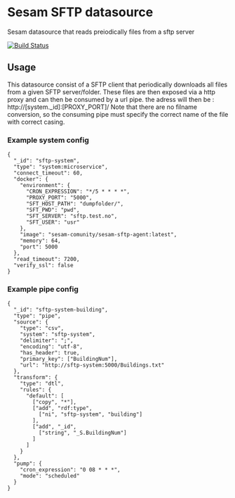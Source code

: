 # Sesam SFTP datasource
Sesam datasource that reads preiodically files from a sftp server

[![Build Status](https://travis-ci.org/sesam-community/salesforce.svg?branch=master)](https://travis-ci.org/sesam-community/)

## Usage
This datasource consist of a SFTP client that periodically downloads all files from a given SFTP server/folder.
These files are then exposed via a http proxy and can then be consumed by a url pipe.
the adress will then be : http://[system._id]:[PROXY_PORT]/
Note that there are no filname conversion, so the consuming pipe must specify the correct name of the file with correct casing.
### Example system config
```
{
  "_id": "sftp-system",
  "type": "system:microservice",
  "connect_timeout": 60,
  "docker": {
    "environment": {
      "CRON_EXPRESSION": "*/5 * * * *",
      "PROXY_PORT": "5000",
      "SFT_HOST_PATH": "dumpfolder/",
      "SFT_PWD": "pwd",
      "SFT_SERVER": "sftp.test.no",
      "SFT_USER": "usr"
    },
    "image": "sesam-comunity/sesam-sftp-agent:latest",
    "memory": 64,
    "port": 5000
  },
  "read_timeout": 7200,
  "verify_ssl": false
}
```

### Example pipe config
```
{
  "_id": "sftp-system-building",
  "type": "pipe",
  "source": {
    "type": "csv",
    "system": "sftp-system",
    "delimiter": ";",
    "encoding": "utf-8",
    "has_header": true,
    "primary_key": ["BuildingNum"],
    "url": "http://sftp-system:5000/Buildings.txt"
  },
  "transform": {
    "type": "dtl",
    "rules": {
      "default": [
        ["copy", "*"],
        ["add", "rdf:type",
          ["ni", "sftp-system", "building"]
        ],
        ["add", "_id",
          ["string", "_S.BuildingNum"]
        ]
      ]
    }
  },
  "pump": {
    "cron_expression": "0 08 * * *",
    "mode": "scheduled"
  }
}
```
